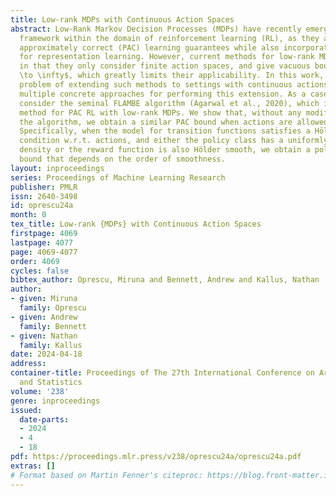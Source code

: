 ```yaml
---
title: Low-rank MDPs with Continuous Action Spaces
abstract: Low-Rank Markov Decision Processes (MDPs) have recently emerged as a promising
  framework within the domain of reinforcement learning (RL), as they allow for provably
  approximately correct (PAC) learning guarantees while also incorporating ML algorithms
  for representation learning. However, current methods for low-rank MDPs are limited
  in that they only consider finite action spaces, and give vacuous bounds as $|\mathcal{A}|
  \to \infty$, which greatly limits their applicability. In this work, we study the
  problem of extending such methods to settings with continuous actions, and explore
  multiple concrete approaches for performing this extension. As a case study, we
  consider the seminal FLAMBE algorithm (Agarwal et al., 2020), which is a reward-agnostic
  method for PAC RL with low-rank MDPs. We show that, without any modifications to
  the algorithm, we obtain a similar PAC bound when actions are allowed to be continuous.
  Specifically, when the model for transition functions satisfies a Hölder smoothness
  condition w.r.t. actions, and either the policy class has a uniformly bounded minimum
  density or the reward function is also Hölder smooth, we obtain a polynomial PAC
  bound that depends on the order of smoothness.
layout: inproceedings
series: Proceedings of Machine Learning Research
publisher: PMLR
issn: 2640-3498
id: oprescu24a
month: 0
tex_title: Low-rank {MDPs} with Continuous Action Spaces
firstpage: 4069
lastpage: 4077
page: 4069-4077
order: 4069
cycles: false
bibtex_author: Oprescu, Miruna and Bennett, Andrew and Kallus, Nathan
author:
- given: Miruna
  family: Oprescu
- given: Andrew
  family: Bennett
- given: Nathan
  family: Kallus
date: 2024-04-18
address:
container-title: Proceedings of The 27th International Conference on Artificial Intelligence
  and Statistics
volume: '238'
genre: inproceedings
issued:
  date-parts:
  - 2024
  - 4
  - 18
pdf: https://proceedings.mlr.press/v238/oprescu24a/oprescu24a.pdf
extras: []
# Format based on Martin Fenner's citeproc: https://blog.front-matter.io/posts/citeproc-yaml-for-bibliographies/
---
```

